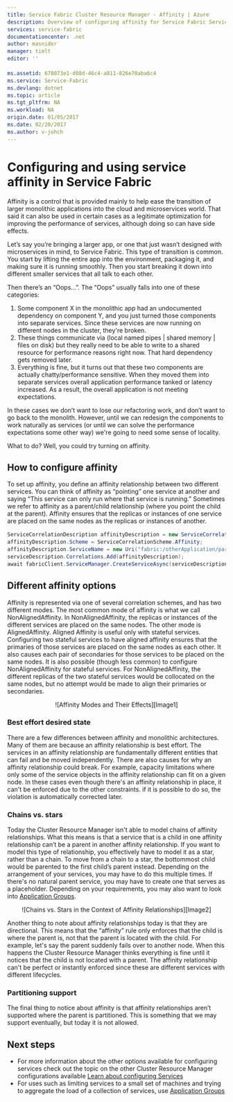 ```yaml
---
title: Service Fabric Cluster Resource Manager - Affinity | Azure
description: Overview of configuring affinity for Service Fabric Services
services: service-fabric
documentationcenter: .net
author: masnider
manager: timlt
editor: ''

ms.assetid: 678073e1-d08d-46c4-a811-826e70aba6c4
ms.service: Service-Fabric
ms.devlang: dotnet
ms.topic: article
ms.tgt_pltfrm: NA
ms.workload: NA
origin.date: 01/05/2017
ms.date: 02/20/2017
ms.author: v-johch
---
```


# Configuring and using service affinity in Service Fabric
Affinity is a control that is provided mainly to help ease the transition of larger monolithic applications into the cloud and microservices world. That said it can also be used in certain cases as a legitimate optimization for improving the performance of services, although doing so can have side effects.

Let’s say you’re bringing a larger app, or one that just wasn’t designed with microservices in mind, to Service Fabric. This type of transition is common. You start by lifting the entire app into the environment, packaging it, and making sure it is running smoothly. Then you start breaking it down into different smaller services that all talk to each other.

Then there’s an “Oops...”. The “Oops” usually falls into one of these categories:

1. Some component X in the monolithic app had an undocumented dependency on component Y, and you just turned those components into separate services. Since these services are now running on different nodes in the cluster, they're broken.
2. These things communicate via (local named pipes | shared memory | files on disk) but they really need to be able to write to a shared resource for performance reasons right now. That hard dependency gets removed later.
3. Everything is fine, but it turns out that these two components are actually chatty/performance sensitive. When they moved them into separate services overall application performance tanked or latency increased. As a result, the overall application is not meeting expectations.

In these cases we don’t want to lose our refactoring work, and don’t want to go back to the monolith. However, until we can redesign the components to work naturally as services (or until we can solve the performance expectations some other way) we're going to need some sense of locality.

What to do? Well, you could try turning on affinity.

## How to configure affinity
To set up affinity, you define an affinity relationship between two different services. You can think of affinity as “pointing” one service at another and saying “This service can only run where that service is running.” Sometimes we refer to affinity as a parent/child relationship (where you point the child at the parent). Affinity ensures that the replicas or instances of one service are placed on the same nodes as the replicas or instances of another.

``` csharp
ServiceCorrelationDescription affinityDescription = new ServiceCorrelationDescription();
affinityDescription.Scheme = ServiceCorrelationScheme.Affinity;
affinityDescription.ServiceName = new Uri("fabric:/otherApplication/parentService");
serviceDescription.Correlations.Add(affinityDescription);
await fabricClient.ServiceManager.CreateServiceAsync(serviceDescription);
```

## Different affinity options
Affinity is represented via one of several correlation schemes, and has two different modes. The most common mode of affinity is what we call NonAlignedAffinity. In NonAlignedAffinity, the replicas or instances of the different services are placed on the same nodes. The other mode is AlignedAffinity. Aligned Affinity is useful only with stateful services. Configuring two stateful services to have aligned affinity ensures that the primaries of those services are placed on the same nodes as each other. It also causes each pair of secondaries for those services to be placed on the same nodes. It is also possible (though less common) to configure NonAlignedAffinity for stateful services. For NonAlignedAffinity, the different replicas of the two stateful services would be collocated on the same nodes, but no attempt would be made to align their primaries or secondaries.

<center>
![Affinity Modes and Their Effects][Image1]
</center>

### Best effort desired state
There are a few differences between affinity and monolithic architectures. Many of them are because an affinity relationship is best effort. The services in an affinity relationship are fundamentally different entities that can fail and be moved independently. There are also causes for why an affinity relationship could break. For example, capacity limitations where only some of the service objects in the affinity relationship can fit on a given node. In these cases even though there's an affinity relationship in place, it can't be enforced due to the other constraints. if it is possible to do so, the violation is automatically corrected later.

### Chains vs. stars
Today the Cluster Resource Manager isn't able to model chains of affinity relationships. What this means is that a service that is a child in one affinity relationship can’t be a parent in another affinity relationship. If you want to model this type of relationship, you effectively have to model it as a star, rather than a chain. To move from a chain to a star, the bottommost child would be parented to the first child’s parent instead. Depending on the arrangement of your services, you may have to do this multiple times. If there's no natural parent service, you may have to create one that serves as a placeholder. Depending on your requirements, you may also want to look into [Application Groups](./service-fabric-cluster-resource-manager-application-groups.md).

<center>
![Chains vs. Stars in the Context of Affinity Relationships][Image2]
</center>

Another thing to note about affinity relationships today is that they are directional. This means that the “affinity” rule only enforces that the child is where the parent is, not that the parent is located with the child. For example, let's say the parent suddenly fails over to another node. When this happens the Cluster Resource Manager thinks everything is fine until it notices that the child is not located with a parent. The affinity relationship can't be perfect or instantly enforced since these are different services with different lifecycles.

### Partitioning support
The final thing to notice about affinity is that affinity relationships aren’t supported where the parent is partitioned. This is something that we may support eventually, but today it is not allowed.

## Next steps
- For more information about the other options available for configuring services check out the topic on the other Cluster Resource Manager configurations available [Learn about configuring Services](./service-fabric-cluster-resource-manager-configure-services.md)
- For uses such as limiting services to a small set of machines and trying to aggregate the load of a collection of services, use [Application Groups](./service-fabric-cluster-resource-manager-application-groups.md)

[Image1]:./media/service-fabric-cluster-resource-manager-advanced-placement-rules-affinity/cluster-resrouce-manager-affinity-modes.png
[Image2]:./media/service-fabric-cluster-resource-manager-advanced-placement-rules-affinity/cluster-resource-manager-chains-vs-stars.png